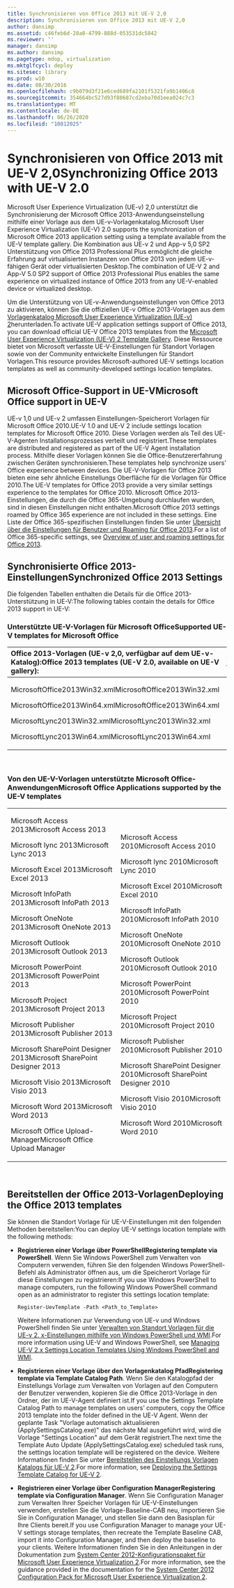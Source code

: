 ```yaml
---
title: Synchronisieren von Office 2013 mit UE-V 2,0
description: Synchronisieren von Office 2013 mit UE-V 2,0
author: dansimp
ms.assetid: c46feb6d-28a8-4799-888d-053531dc5842
ms.reviewer: ''
manager: dansimp
ms.author: dansimp
ms.pagetype: mdop, virtualization
ms.mktglfcycl: deploy
ms.sitesec: library
ms.prod: w10
ms.date: 08/30/2016
ms.openlocfilehash: c9b079d3f21e6ced689fa2101f5321fa9b1406c8
ms.sourcegitcommit: 354664bc527d93f80687cd2eba70d1eea024c7c3
ms.translationtype: MT
ms.contentlocale: de-DE
ms.lasthandoff: 06/26/2020
ms.locfileid: "10812025"
---
```

# <span data-ttu-id="9becb-103">Synchronisieren von Office 2013 mit UE-V 2,0</span><span class="sxs-lookup"><span data-stu-id="9becb-103">Synchronizing Office 2013 with UE-V 2.0</span></span>


<span data-ttu-id="9becb-104">Microsoft User Experience Virtualization (UE-v) 2,0 unterstützt die Synchronisierung der Microsoft Office 2013-Anwendungseinstellung mithilfe einer Vorlage aus dem UE-v-Vorlagenkatalog.</span><span class="sxs-lookup"><span data-stu-id="9becb-104">Microsoft User Experience Virtualization (UE-V) 2.0 supports the synchronization of Microsoft Office 2013 application setting using a template available from the UE-V template gallery.</span></span> <span data-ttu-id="9becb-105">Die Kombination aus UE-v 2 und App-v 5,0 SP2 Unterstützung von Office 2013 Professional Plus ermöglicht die gleiche Erfahrung auf virtualisierten Instanzen von Office 2013 von jedem UE-v-fähigen Gerät oder virtualisierten Desktop.</span><span class="sxs-lookup"><span data-stu-id="9becb-105">The combination of UE-V 2 and App-V 5.0 SP2 support of Office 2013 Professional Plus enables the same experience on virtualized instance of Office 2013 from any UE-V-enabled device or virtualized desktop.</span></span>

<span data-ttu-id="9becb-106">Um die Unterstützung von UE-v-Anwendungseinstellungen von Office 2013 zu aktivieren, können Sie die offiziellen UE-v Office 2013-Vorlagen aus dem [Vorlagenkatalog Microsoft User Experience Virtualization (UE-v) 2](https://go.microsoft.com/fwlink/p/?LinkId=246589)herunterladen.</span><span class="sxs-lookup"><span data-stu-id="9becb-106">To activate UE-V application settings support of Office 2013, you can download official UE-V Office 2013 templates from the [Microsoft User Experience Virtualization (UE-V) 2 Template Gallery](https://go.microsoft.com/fwlink/p/?LinkId=246589).</span></span> <span data-ttu-id="9becb-107">Diese Ressource bietet von Microsoft verfasste UE-V-Einstellungen für Standort Vorlagen sowie von der Community entwickelte Einstellungen für Standort Vorlagen.</span><span class="sxs-lookup"><span data-stu-id="9becb-107">This resource provides Microsoft-authored UE-V settings location templates as well as community-developed settings location templates.</span></span>

## <span data-ttu-id="9becb-108">Microsoft Office-Support in UE-V</span><span class="sxs-lookup"><span data-stu-id="9becb-108">Microsoft Office support in UE-V</span></span>


<span data-ttu-id="9becb-109">UE-v 1,0 und UE-v 2 umfassen Einstellungen-Speicherort Vorlagen für Microsoft Office 2010.</span><span class="sxs-lookup"><span data-stu-id="9becb-109">UE-V 1.0 and UE-V 2 include settings location templates for Microsoft Office 2010.</span></span> <span data-ttu-id="9becb-110">Diese Vorlagen werden als Teil des UE-V-Agenten Installationsprozesses verteilt und registriert.</span><span class="sxs-lookup"><span data-stu-id="9becb-110">These templates are distributed and registered as part of the UE-V Agent installation process.</span></span> <span data-ttu-id="9becb-111">Mithilfe dieser Vorlagen können Sie die Office-Benutzererfahrung zwischen Geräten synchronisieren.</span><span class="sxs-lookup"><span data-stu-id="9becb-111">These templates help synchronize users’ Office experience between devices.</span></span> <span data-ttu-id="9becb-112">Die UE-V-Vorlagen für Office 2013 bieten eine sehr ähnliche Einstellungs Oberfläche für die Vorlagen für Office 2010.</span><span class="sxs-lookup"><span data-stu-id="9becb-112">The UE-V templates for Office 2013 provide a very similar settings experience to the templates for Office 2010.</span></span> <span data-ttu-id="9becb-113">Microsoft Office 2013-Einstellungen, die durch die Office 365-Umgebung durchlaufen wurden, sind in diesen Einstellungen nicht enthalten.</span><span class="sxs-lookup"><span data-stu-id="9becb-113">Microsoft Office 2013 settings roamed by Office 365 experience are not included in these settings.</span></span> <span data-ttu-id="9becb-114">Eine Liste der Office 365-spezifischen Einstellungen finden Sie unter [Übersicht über die Einstellungen für Benutzer und Roaming für Office 2013](https://go.microsoft.com/fwlink/p/?LinkId=391220).</span><span class="sxs-lookup"><span data-stu-id="9becb-114">For a list of Office 365-specific settings, see [Overview of user and roaming settings for Office 2013](https://go.microsoft.com/fwlink/p/?LinkId=391220).</span></span>

## <span data-ttu-id="9becb-115">Synchronisierte Office 2013-Einstellungen</span><span class="sxs-lookup"><span data-stu-id="9becb-115">Synchronized Office 2013 Settings</span></span>


<span data-ttu-id="9becb-116">Die folgenden Tabellen enthalten die Details für die Office 2013-Unterstützung in UE-V:</span><span class="sxs-lookup"><span data-stu-id="9becb-116">The following tables contain the details for Office 2013 support in UE-V:</span></span>

### <span data-ttu-id="9becb-117">Unterstützte UE-V-Vorlagen für Microsoft Office</span><span class="sxs-lookup"><span data-stu-id="9becb-117">Supported UE-V templates for Microsoft Office</span></span>

<table>
<colgroup>
<col width="50%" />
<col width="50%" />
</colgroup>
<thead>
<tr class="header">
<th align="left"><span data-ttu-id="9becb-118">Office 2013-Vorlagen (UE-v 2,0, verfügbar auf dem UE-v-Katalog):</span><span class="sxs-lookup"><span data-stu-id="9becb-118">Office 2013 templates (UE-V 2.0, available on UE-V gallery):</span></span></th>
<th align="left"><span data-ttu-id="9becb-119">Office 2010-Vorlagen (UE-V 1,0 &amp; 1,0 SP1):</span><span class="sxs-lookup"><span data-stu-id="9becb-119">Office 2010 templates (UE-V 1.0 &amp; 1.0 SP1):</span></span></th>
</tr>
</thead>
<tbody>
<tr class="odd">
<td align="left"><p><span data-ttu-id="9becb-120">MicrosoftOffice2013Win32.xml</span><span class="sxs-lookup"><span data-stu-id="9becb-120">MicrosoftOffice2013Win32.xml</span></span></p>
<p><span data-ttu-id="9becb-121">MicrosoftOffice2013Win64.xml</span><span class="sxs-lookup"><span data-stu-id="9becb-121">MicrosoftOffice2013Win64.xml</span></span></p>
<p><span data-ttu-id="9becb-122">MicrosoftLync2013Win32.xml</span><span class="sxs-lookup"><span data-stu-id="9becb-122">MicrosoftLync2013Win32.xml</span></span></p>
<p><span data-ttu-id="9becb-123">MicrosoftLync2013Win64.xml</span><span class="sxs-lookup"><span data-stu-id="9becb-123">MicrosoftLync2013Win64.xml</span></span></p></td>
<td align="left"><p><span data-ttu-id="9becb-124">MicrosoftOffice2010Win32.xml</span><span class="sxs-lookup"><span data-stu-id="9becb-124">MicrosoftOffice2010Win32.xml</span></span></p>
<p><span data-ttu-id="9becb-125">MicrosoftOffice2010Win64.xml</span><span class="sxs-lookup"><span data-stu-id="9becb-125">MicrosoftOffice2010Win64.xml</span></span></p>
<p><span data-ttu-id="9becb-126">MicrosoftLync2010.xml</span><span class="sxs-lookup"><span data-stu-id="9becb-126">MicrosoftLync2010.xml</span></span></p>
<p></p></td>
</tr>
</tbody>
</table>

 

### <span data-ttu-id="9becb-127">Von den UE-V-Vorlagen unterstützte Microsoft Office-Anwendungen</span><span class="sxs-lookup"><span data-stu-id="9becb-127">Microsoft Office Applications supported by the UE-V templates</span></span>

<table>
<colgroup>
<col width="50%" />
<col width="50%" />
</colgroup>
<tbody>
<tr class="odd">
<td align="left"><p><span data-ttu-id="9becb-128">Microsoft Access 2013</span><span class="sxs-lookup"><span data-stu-id="9becb-128">Microsoft Access 2013</span></span></p>
<p><span data-ttu-id="9becb-129">Microsoft lync 2013</span><span class="sxs-lookup"><span data-stu-id="9becb-129">Microsoft Lync 2013</span></span></p>
<p><span data-ttu-id="9becb-130">Microsoft Excel 2013</span><span class="sxs-lookup"><span data-stu-id="9becb-130">Microsoft Excel 2013</span></span></p>
<p><span data-ttu-id="9becb-131">Microsoft InfoPath 2013</span><span class="sxs-lookup"><span data-stu-id="9becb-131">Microsoft InfoPath 2013</span></span></p>
<p><span data-ttu-id="9becb-132">Microsoft OneNote 2013</span><span class="sxs-lookup"><span data-stu-id="9becb-132">Microsoft OneNote 2013</span></span></p>
<p><span data-ttu-id="9becb-133">Microsoft Outlook 2013</span><span class="sxs-lookup"><span data-stu-id="9becb-133">Microsoft Outlook 2013</span></span></p>
<p><span data-ttu-id="9becb-134">Microsoft PowerPoint 2013</span><span class="sxs-lookup"><span data-stu-id="9becb-134">Microsoft PowerPoint 2013</span></span></p>
<p><span data-ttu-id="9becb-135">Microsoft Project 2013</span><span class="sxs-lookup"><span data-stu-id="9becb-135">Microsoft Project 2013</span></span></p>
<p><span data-ttu-id="9becb-136">Microsoft Publisher 2013</span><span class="sxs-lookup"><span data-stu-id="9becb-136">Microsoft Publisher 2013</span></span></p>
<p><span data-ttu-id="9becb-137">Microsoft SharePoint Designer 2013</span><span class="sxs-lookup"><span data-stu-id="9becb-137">Microsoft SharePoint Designer 2013</span></span></p>
<p><span data-ttu-id="9becb-138">Microsoft Visio 2013</span><span class="sxs-lookup"><span data-stu-id="9becb-138">Microsoft Visio 2013</span></span></p>
<p><span data-ttu-id="9becb-139">Microsoft Word 2013</span><span class="sxs-lookup"><span data-stu-id="9becb-139">Microsoft Word 2013</span></span></p>
<p><span data-ttu-id="9becb-140">Microsoft Office Upload-Manager</span><span class="sxs-lookup"><span data-stu-id="9becb-140">Microsoft Office Upload Manager</span></span></p></td>
<td align="left"><p><span data-ttu-id="9becb-141">Microsoft Access 2010</span><span class="sxs-lookup"><span data-stu-id="9becb-141">Microsoft Access 2010</span></span></p>
<p><span data-ttu-id="9becb-142">Microsoft lync 2010</span><span class="sxs-lookup"><span data-stu-id="9becb-142">Microsoft Lync 2010</span></span></p>
<p><span data-ttu-id="9becb-143">Microsoft Excel 2010</span><span class="sxs-lookup"><span data-stu-id="9becb-143">Microsoft Excel 2010</span></span></p>
<p><span data-ttu-id="9becb-144">Microsoft InfoPath 2010</span><span class="sxs-lookup"><span data-stu-id="9becb-144">Microsoft InfoPath 2010</span></span></p>
<p><span data-ttu-id="9becb-145">Microsoft OneNote 2010</span><span class="sxs-lookup"><span data-stu-id="9becb-145">Microsoft OneNote 2010</span></span></p>
<p><span data-ttu-id="9becb-146">Microsoft Outlook 2010</span><span class="sxs-lookup"><span data-stu-id="9becb-146">Microsoft Outlook 2010</span></span></p>
<p><span data-ttu-id="9becb-147">Microsoft PowerPoint 2010</span><span class="sxs-lookup"><span data-stu-id="9becb-147">Microsoft PowerPoint 2010</span></span></p>
<p><span data-ttu-id="9becb-148">Microsoft Project 2010</span><span class="sxs-lookup"><span data-stu-id="9becb-148">Microsoft Project 2010</span></span></p>
<p><span data-ttu-id="9becb-149">Microsoft Publisher 2010</span><span class="sxs-lookup"><span data-stu-id="9becb-149">Microsoft Publisher 2010</span></span></p>
<p><span data-ttu-id="9becb-150">Microsoft SharePoint Designer 2010</span><span class="sxs-lookup"><span data-stu-id="9becb-150">Microsoft SharePoint Designer 2010</span></span></p>
<p><span data-ttu-id="9becb-151">Microsoft Visio 2010</span><span class="sxs-lookup"><span data-stu-id="9becb-151">Microsoft Visio 2010</span></span></p>
<p><span data-ttu-id="9becb-152">Microsoft Word 2010</span><span class="sxs-lookup"><span data-stu-id="9becb-152">Microsoft Word 2010</span></span></p>
<p></p></td>
</tr>
</tbody>
</table>

 

## <span data-ttu-id="9becb-153">Bereitstellen der Office 2013-Vorlagen</span><span class="sxs-lookup"><span data-stu-id="9becb-153">Deploying the Office 2013 templates</span></span>


<span data-ttu-id="9becb-154">Sie können die Standort Vorlage für UE-V-Einstellungen mit den folgenden Methoden bereitstellen:</span><span class="sxs-lookup"><span data-stu-id="9becb-154">You can deploy UE-V settings location template with the following methods:</span></span>

-   <span data-ttu-id="9becb-155">**Registrieren einer Vorlage über PowerShell**</span><span class="sxs-lookup"><span data-stu-id="9becb-155">**Registering template via PowerShell**.</span></span> <span data-ttu-id="9becb-156">Wenn Sie Windows PowerShell zum Verwalten von Computern verwenden, führen Sie den folgenden Windows PowerShell-Befehl als Administrator öffnen aus, um die Speicherort Vorlage für diese Einstellungen zu registrieren:</span><span class="sxs-lookup"><span data-stu-id="9becb-156">If you use Windows PowerShell to manage computers, run the following Windows PowerShell command open as an administrator to register this settings location template:</span></span>

    ``` syntax
    Register-UevTemplate -Path <Path_to_Template>
    ```

    <span data-ttu-id="9becb-157">Weitere Informationen zur Verwendung von UE-v und Windows PowerShell finden Sie unter [Verwalten von Standort Vorlagen für die UE-v 2. x-Einstellungen mithilfe von Windows PowerShell und WMI](managing-ue-v-2x-settings-location-templates-using-windows-powershell-and-wmi-both-uevv2.md).</span><span class="sxs-lookup"><span data-stu-id="9becb-157">For more information using UE-V and Windows PowerShell, see [Managing UE-V 2.x Settings Location Templates Using Windows PowerShell and WMI](managing-ue-v-2x-settings-location-templates-using-windows-powershell-and-wmi-both-uevv2.md).</span></span>

-   <span data-ttu-id="9becb-158">**Registrieren einer Vorlage über den Vorlagenkatalog Pfad**</span><span class="sxs-lookup"><span data-stu-id="9becb-158">**Registering template via Template Catalog Path**.</span></span> <span data-ttu-id="9becb-159">Wenn Sie den Katalogpfad der Einstellungs Vorlage zum Verwalten von Vorlagen auf den Computern der Benutzer verwenden, kopieren Sie die Office 2013-Vorlage in den Ordner, der im UE-V-Agent definiert ist.</span><span class="sxs-lookup"><span data-stu-id="9becb-159">If you use the Settings Template Catalog Path to manage templates on users’ computers, copy the Office 2013 template into the folder defined in the UE-V Agent.</span></span> <span data-ttu-id="9becb-160">Wenn der geplante Task "Vorlage automatisch aktualisieren (ApplySettingsCatalog.exe)" das nächste Mal ausgeführt wird, wird die Vorlage "Settings Location" auf dem Gerät registriert.</span><span class="sxs-lookup"><span data-stu-id="9becb-160">The next time the Template Auto Update (ApplySettingsCatalog.exe) scheduled task runs, the settings location template will be registered on the device.</span></span> <span data-ttu-id="9becb-161">Weitere Informationen finden Sie unter [Bereitstellen des Einstellungs Vorlagen Katalogs für UE-V 2](https://technet.microsoft.com/library/dn458942.aspx#deploycatalogue).</span><span class="sxs-lookup"><span data-stu-id="9becb-161">For more information, see [Deploying the Settings Template Catalog for UE-V 2](https://technet.microsoft.com/library/dn458942.aspx#deploycatalogue).</span></span>

-   <span data-ttu-id="9becb-162">**Registrieren einer Vorlage über Configuration Manager**</span><span class="sxs-lookup"><span data-stu-id="9becb-162">**Registering template via Configuration Manager**.</span></span> <span data-ttu-id="9becb-163">Wenn Sie Configuration Manager zum Verwalten Ihrer Speicher Vorlagen für UE-V-Einstellungen verwenden, erstellen Sie die Vorlage-Baseline-CAB neu, importieren Sie Sie in Configuration Manager, und stellen Sie dann den Basisplan für Ihre Clients bereit.</span><span class="sxs-lookup"><span data-stu-id="9becb-163">If you use Configuration Manager to manage your UE-V settings storage templates, then recreate the Template Baseline CAB, import it into Configuration Manager, and then deploy the baseline to your clients.</span></span> <span data-ttu-id="9becb-164">Weitere Informationen finden Sie in den Anleitungen in der Dokumentation zum [System Center 2012-Konfigurationspaket für Microsoft User Experience Virtualization 2](https://go.microsoft.com/fwlink/?LinkId=317263).</span><span class="sxs-lookup"><span data-stu-id="9becb-164">For more information, see the guidance provided in the documentation for the [System Center 2012 Configuration Pack for Microsoft User Experience Virtualization 2](https://go.microsoft.com/fwlink/?LinkId=317263).</span></span>






 

 





